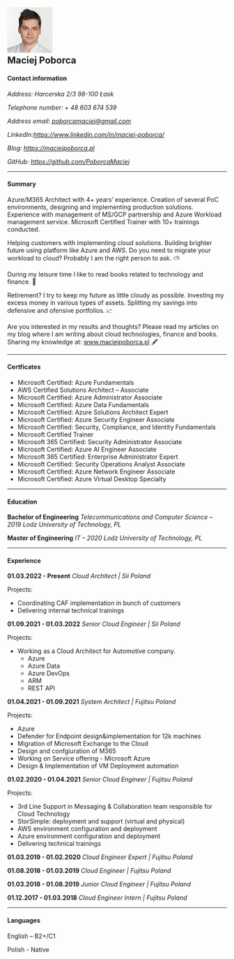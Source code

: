 ![alt text](./assets/images/cvphoto.png "Maciej Poborca")  
**Maciej Poborca**
---
#### Contact information
*Address: Harcerska 2/3 98-100 Łask*

*Telephone number: + 48 603 674 539*

*Address email: poborcamaciej@gmail.com*

*LinkedIn:https://www.linkedin.com/in/maciej-poborca/*

*Blog: https://maciejpoborca.pl*

*GitHub: https://github.com/PoborcaMaciej*


---
#### Summary

Azure/M365 Architect with 4+ years’ experience. Creation of several PoC environments, designing and implementing production solutions. Experience with management of MS/GCP partnership and Azure Workload management service. Microsoft Certified Trainer with 10+ trainings conducted.

Helping customers with implementing cloud solutions. Building brighter future using platform like Azure and AWS. Do you need to migrate your workload to cloud? Probably I am the right person to ask. ⛅

During my leisure time I like to read books related to technology and finance. 📖

Retirement? I try to keep my future as little cloudy as possible. Investing my excess money in various types of assets. Splitting my savings into defensive and ofensive portfolios. 📈

Are you interested in my results and thoughts? Please read my articles on my blog where I am writing about cloud technologies, finance and books.
Sharing my knowledge at: www.maciejpoborca.pl 🖋

---
#### Certficates

- Microsoft Certified: Azure Fundamentals
- AWS Certified Solutions Architect – Associate
- Microsoft Certified: Azure Administrator Associate
- Microsoft Certified: Azure Data Fundamentals
- Microsoft Certified: Azure Solutions Architect Expert
- Microsoft Certified: Azure Security Engineer Associate
- Microsoft Certified: Security, Compliance, and Identity Fundamentals
- Microsoft Certified Trainer
- Microsoft 365 Certified: Security Administrator Associate
- Microsoft Certified: Azure AI Engineer Associate
- Microsoft 365 Certified: Enterprise Administrator Expert
- Microsoft Certified: Security Operations Analyst Associate
- Microsoft Certified: Azure Network Engineer Associate
- Microsoft Certified: Azure Virtual Desktop Specialty

---

#### Education

**Bachelor of Engineering**
*Telecommunications and Computer Science – 2019
Lodz University of Technology, PL*

**Master of Engineering**
*IT – 2020
Lodz University of Technology, PL*

---

#### Experience

**01.03.2022 - Present**
*Cloud Architect | Sii Poland*

Projects:

- Coordinating CAF implementation in bunch of customers
- Delivering internal technical trainings

**01.09.2021 - 01.03.2022**
*Senior Cloud Engineer | Sii Poland*

Projects:

- Working as a Cloud Architect for Automotive company.
  - Azure
  - Azure Data 
  - Azure DevOps
  - ARM
  - REST API
  
**01.04.2021 - 01.09.2021**
*System Architect | Fujitsu Poland*

Projects:

  - Azure
  - Defender for Endpoint design&implementation for 12k machines
  - Migration of Microsoft Exchange to the Cloud
  - Design and confgiuration of M365
  - Working on Service offering - Microsoft Azure
  - Design & Implementation of VM Deployment automation

**01.02.2020 - 01.04.2021**
*Senior Cloud Engineer | Fujitsu Poland*

Projects:

  - 3rd Line Support in Messaging & Collaboration team responsible for Cloud Technology
  - StorSimple: deployment and support (virtual and physical)
  - AWS environment configuration and deployment
  - Azure environment configuration and deployment
  - Delivering technical trainings

**01.03.2019 - 01.02.2020**
*Cloud Engineer Expert | Fujitsu Poland*

**01.08.2018 - 01.03.2019**
*Cloud Engineer | Fujitsu Poland*

**01.03.2018 - 01.08.2019**
*Junior Cloud Engineer | Fujitsu Poland*

**01.12.2017 - 01.03.2018**
*Cloud Engineer Intern | Fujitsu Poland*

---
#### Languages

English – B2+/C1

Polish  - Native